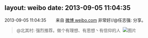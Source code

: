 layout: weibo
date: 2013-09-05 11:04:35
---
2013-09-05 11:04:35  &nbsp;&nbsp;&nbsp;&nbsp;&nbsp;&nbsp; 来自 <a href="http://weibo.com/" rel="nofollow">微博 weibo.com</a>
非常好//@任志强: 分享。
>  @北其村: 强烈推荐。做个有理想、有思想丶有信仰的人 ​​​
>  ![图片](https://ww3.sinaimg.cn/large/5476dc65jw1e8b49rniz6j20gm3p0hdt.jpg)
